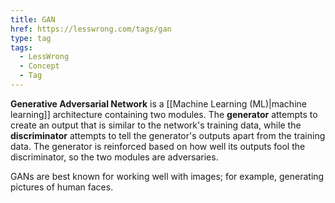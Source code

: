 ```yaml
---
title: GAN
href: https://lesswrong.com/tags/gan
type: tag
tags:
  - LessWrong
  - Concept
  - Tag
---
```


**Generative Adversarial Network** is a [[Machine Learning  (ML)|machine learning]] architecture containing two modules. The **generator** attempts to create an output that is similar to the network's training data, while the **discriminator** attempts to tell the generator's outputs apart from the training data. The generator is reinforced based on how well its outputs fool the discriminator, so the two modules are adversaries.

GANs are best known for working well with images; for example, generating pictures of human faces.